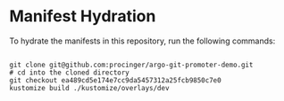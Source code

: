 
# Manifest Hydration

To hydrate the manifests in this repository, run the following commands:

```shell

git clone git@github.com:procinger/argo-git-promoter-demo.git
# cd into the cloned directory
git checkout ea489cd5e174e7cc9da5457312a25fcb9850c7e0
kustomize build ./kustomize/overlays/dev
```